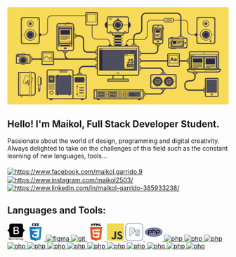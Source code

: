   <img src="https://raw.githubusercontent.com/hebertdev/hebertdev/master/img/javascript.gif">
    <h2>
        Hello! I'm Maikol, Full Stack Developer Student.
    </h2>
    Passionate about the world of design, programming
     and digital creativity.
     Always delighted to take on the challenges of this field such as the constant learning of new languages, tools...
     
 
<div align="left">
<br>
<a href="https://www.facebook.com/maikol.garrido.9" target="blank">
  <img align="center" src="https://raw.githubusercontent.com/rahuldkjain/github-profile-readme-generator/master/src/images/icons/Social/facebook.svg" 
  alt="https://www.facebook.com/maikol.garrido.9" height="30" width="40" />
</a>
<a href="https://www.instagram.com/maikol2503/" target="blank">
  <img align="center" src="https://raw.githubusercontent.com/rahuldkjain/github-profile-readme-generator/master/src/images/icons/Social/instagram.svg"         
   alt="https://www.instagram.com/maikol2503/" height="30" width="40" />
</a>
<a href="https://www.linkedin.com/in/maikol-garrido-385933238/" target="blank">
  <img align="center" src="https://upload.wikimedia.org/wikipedia/commons/thumb/8/81/LinkedIn_icon.svg/2048px-LinkedIn_icon.svg.png" 
  alt="https://www.linkedin.com/in/maikol-garrido-385933238/"  width="30" />
</a>

</div>

<h2 align="left">Languages and Tools:</h2>

<p align="left"> 
  <a href="https://getbootstrap.com" target="_blank" rel="noreferrer"> 
    <img src="https://raw.githubusercontent.com/devicons/devicon/master/icons/bootstrap/bootstrap-plain-wordmark.svg" alt="bootstrap" width="40" height="40"/> 
  </a>
  <a href="https://www.w3schools.com/css/" target="_blank" rel="noreferrer">
    <img src="https://raw.githubusercontent.com/devicons/devicon/master/icons/css3/css3-original-wordmark.svg" alt="css3" width="40" height="40"/>
  </a>
  <a href="https://www.figma.com/" target="_blank" rel="noreferrer"> 
    <img src="https://www.vectorlogo.zone/logos/figma/figma-icon.svg" alt="figma" width="40" height="40"/> 
  </a>
  <a href="https://git-scm.com/" target="_blank" rel="noreferrer"> 
    <img src="https://www.vectorlogo.zone/logos/git-scm/git-scm-icon.svg" alt="git" width="40" height="40"/>
  </a> 
  <a href="https://www.w3.org/html/" target="_blank" rel="noreferrer"> 
    <img src="https://raw.githubusercontent.com/devicons/devicon/master/icons/html5/html5-original-wordmark.svg" alt="html5" width="40" height="40"/> 
  </a> 
  <a href="https://developer.mozilla.org/en-US/docs/Web/JavaScript" target="_blank" rel="noreferrer"> 
    <img src="https://raw.githubusercontent.com/devicons/devicon/master/icons/javascript/javascript-original.svg" alt="javascript" width="40" height="40"/> 
  </a> 
  <a href="https://www.photoshop.com/en" target="_blank" rel="noreferrer"> 
    <img src="https://raw.githubusercontent.com/devicons/devicon/master/icons/photoshop/photoshop-line.svg" alt="photoshop" width="40" height="40"/> 
  </a> 
  <a href="https://www.php.net" target="_blank" rel="noreferrer">
    <img src="https://raw.githubusercontent.com/devicons/devicon/master/icons/php/php-original.svg" alt="php" width="40" height="40"/> 
  </a>
  <a href="" target="_blank" rel="noreferrer">
    <img src="https://upload.wikimedia.org/wikipedia/commons/thumb/9/9a/Laravel.svg/1969px-Laravel.svg.png" alt="php" height="40"/> 
  </a>
  <a href="" target="_blank" rel="noreferrer">
    <img src="https://upload.wikimedia.org/wikipedia/commons/thumb/c/cf/Angular_full_color_logo.svg/2048px-Angular_full_color_logo.svg.png" alt="php" height="40"/> 
  </a>
  <a href="" target="_blank" rel="noreferrer">
    <img src="https://upload.wikimedia.org/wikipedia/commons/thumb/0/0a/Python.svg/2048px-Python.svg.png" alt="php" height="40"/> 
  </a>
  <a href="" target="_blank" rel="noreferrer">
    <img src="https://cdn.freebiesupply.com/logos/large/2x/react-1-logo-png-transparent.png" alt="php" height="40"/> 
  </a>
  <a href="" target="_blank" rel="noreferrer">
    <img src="https://qloudea.com/blog/wp-content/uploads/2022/11/mysql-logo.jpg" alt="php" height="40"/> 
  </a>
  <a href="" target="_blank" rel="noreferrer">
    <img src="https://1000logos.net/wp-content/uploads/2020/08/MongoDB-Logo.jpg" alt="php" height="40"/> 
  </a>
  <a href="" target="_blank" rel="noreferrer">
    <img src="https://encrypted-tbn0.gstatic.com/images?q=tbn:ANd9GcQbUlRkXk1UeKipfdewawICcnrNjEBcD8aqTnzrcck5MA&s" alt="php" height="40"/> 
  </a>
  <a href="" target="_blank" rel="noreferrer">
    <img src="https://upload.wikimedia.org/wikipedia/commons/thumb/0/05/Scikit_learn_logo_small.svg/1280px-Scikit_learn_logo_small.svg.png" alt="php" 
     height="40"/> 
  </a>
  <a href="" target="_blank" rel="noreferrer">
    <img src="https://upload.wikimedia.org/wikipedia/commons/thumb/3/31/NumPy_logo_2020.svg/1280px-NumPy_logo_2020.svg.png" alt="php" height="40"/> 
  </a>
  <a href="" target="_blank" rel="noreferrer">
    <img src="https://upload.wikimedia.org/wikipedia/commons/thumb/3/38/Jupyter_logo.svg/1767px-Jupyter_logo.svg.png" alt="php" height="40"/> 
  </a>
  <a href="" target="_blank" rel="noreferrer">
    <img src="" alt="php" height="40"/> 
  </a>
  <a href="" target="_blank" rel="noreferrer">
    <img src="" alt="php" height="40"/> 
  </a>
  <a href="" target="_blank" rel="noreferrer">
    <img src="" alt="php" height="40"/> 
  </a>
</p>

<!--
**Maikol2503/maikol2503** is a ✨ _special_ ✨ repository because its `README.md` (this file) appears on your GitHub profile.

Here are some ideas to get you started:

- 🔭 I’m currently working on ...
- 🌱 I’m currently learning ...
- 👯 I’m looking to collaborate on ...
- 🤔 I’m looking for help with ...
- 💬 Ask me about ...
- 📫 How to reach me: ...
- 😄 Pronouns: ...
- ⚡ Fun fact: ...
-->

